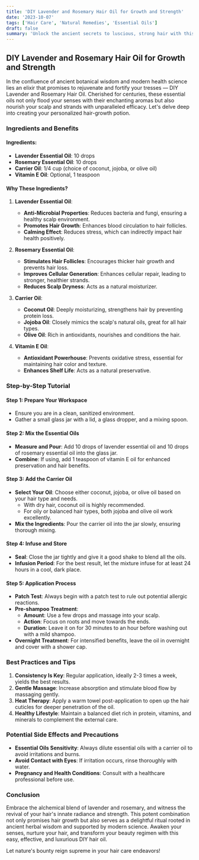```yaml
---
title: 'DIY Lavender and Rosemary Hair Oil for Growth and Strength'
date: '2023-10-07'
tags: ['Hair Care', 'Natural Remedies', 'Essential Oils']
draft: false
summary: 'Unlock the ancient secrets to luscious, strong hair with this comprehensive guide on creating a DIY lavender and rosemary hair oil. Whether youre battling hair loss or seeking to improve your hairs health, this blend offers powerful benefits.'
---
```


## DIY Lavender and Rosemary Hair Oil for Growth and Strength

In the confluence of ancient botanical wisdom and modern health science lies an elixir that promises to rejuvenate and fortify your tresses — DIY Lavender and Rosemary Hair Oil. Cherished for centuries, these essential oils not only flood your senses with their enchanting aromas but also nourish your scalp and strands with unparalleled efficacy. Let's delve deep into creating your personalized hair-growth potion.

### Ingredients and Benefits

#### Ingredients:
- **Lavender Essential Oil**: 10 drops
- **Rosemary Essential Oil**: 10 drops
- **Carrier Oil**: 1/4 cup (choice of coconut, jojoba, or olive oil)
- **Vitamin E Oil**: Optional, 1 teaspoon

#### Why These Ingredients?

1. **Lavender Essential Oil**:
    - **Anti-Microbial Properties**: Reduces bacteria and fungi, ensuring a healthy scalp environment.
    - **Promotes Hair Growth**: Enhances blood circulation to hair follicles.
    - **Calming Effect**: Reduces stress, which can indirectly impact hair health positively.

2. **Rosemary Essential Oil**:
    - **Stimulates Hair Follicles**: Encourages thicker hair growth and prevents hair loss.
    - **Improves Cellular Generation**: Enhances cellular repair, leading to stronger, healthier strands.
    - **Reduces Scalp Dryness**: Acts as a natural moisturizer.

3. **Carrier Oil**:
    - **Coconut Oil**: Deeply moisturizing, strengthens hair by preventing protein loss.
    - **Jojoba Oil**: Closely mimics the scalp's natural oils, great for all hair types.
    - **Olive Oil**: Rich in antioxidants, nourishes and conditions the hair.

4. **Vitamin E Oil**:
    - **Antioxidant Powerhouse**: Prevents oxidative stress, essential for maintaining hair color and texture.
    - **Enhances Shelf Life**: Acts as a natural preservative.

### Step-by-Step Tutorial

#### Step 1: Prepare Your Workspace
- Ensure you are in a clean, sanitized environment.
- Gather a small glass jar with a lid, a glass dropper, and a mixing spoon.

#### Step 2: Mix the Essential Oils
- **Measure and Pour**: Add 10 drops of lavender essential oil and 10 drops of rosemary essential oil into the glass jar.
- **Combine**: If using, add 1 teaspoon of vitamin E oil for enhanced preservation and hair benefits.

#### Step 3: Add the Carrier Oil
- **Select Your Oil**: Choose either coconut, jojoba, or olive oil based on your hair type and needs.
  - With dry hair, coconut oil is highly recommended.
  - For oily or balanced hair types, both jojoba and olive oil work excellently.
- **Mix the Ingredients**: Pour the carrier oil into the jar slowly, ensuring thorough mixing.

#### Step 4: Infuse and Store
- **Seal**: Close the jar tightly and give it a good shake to blend all the oils.
- **Infusion Period**: For the best result, let the mixture infuse for at least 24 hours in a cool, dark place.

#### Step 5: Application Process
- **Patch Test**: Always begin with a patch test to rule out potential allergic reactions.
- **Pre-shampoo Treatment**:
    - **Amount**: Use a few drops and massage into your scalp.
    - **Action**: Focus on roots and move towards the ends.
    - **Duration**: Leave it on for 30 minutes to an hour before washing out with a mild shampoo.
- **Overnight Treatment**: For intensified benefits, leave the oil in overnight and cover with a shower cap.

### Best Practices and Tips

1. **Consistency Is Key**: Regular application, ideally 2-3 times a week, yields the best results.
2. **Gentle Massage**: Increase absorption and stimulate blood flow by massaging gently.
3. **Heat Therapy**: Apply a warm towel post-application to open up the hair cuticles for deeper penetration of the oil.
4. **Healthy Lifestyle**: Maintain a balanced diet rich in protein, vitamins, and minerals to complement the external care.

### Potential Side Effects and Precautions

- **Essential Oils Sensitivity**: Always dilute essential oils with a carrier oil to avoid irritations and burns.
- **Avoid Contact with Eyes**: If irritation occurs, rinse thoroughly with water.
- **Pregnancy and Health Conditions**: Consult with a healthcare professional before use.

### Conclusion

Embrace the alchemical blend of lavender and rosemary, and witness the revival of your hair's innate radiance and strength. This potent combination not only promises hair growth but also serves as a delightful ritual rooted in ancient herbal wisdom and supported by modern science. Awaken your senses, nurture your hair, and transform your beauty regimen with this easy, effective, and luxurious DIY hair oil. 

Let nature's bounty reign supreme in your hair care endeavors!